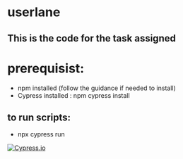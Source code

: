 # userlane

## This is the code for the task assigned

# prerequisist:
 - npm installed (follow the guidance if needed to install) 
 - Cypress installed : npm cypress install

## to run scripts:
 - npx cypress run

[![Cypress.io](https://img.shields.io/badge/tested%20with-Cypress-04C38E.svg)](https://www.cypress.io/)
